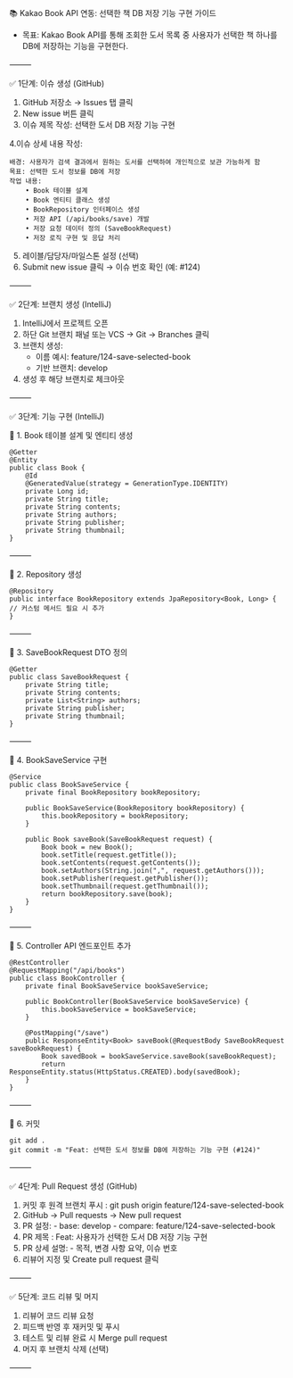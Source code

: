 📚 Kakao Book API 연동: 선택한 책 DB 저장 기능 구현 가이드
- 목표: Kakao Book API를 통해 조회한 도서 목록 중 사용자가 선택한 책 하나를 DB에 저장하는 기능을 구현한다.

⸻

✅ 1단계: 이슈 생성 (GitHub)
1.	GitHub 저장소 → Issues 탭 클릭
2.	New issue 버튼 클릭
3.	이슈 제목 작성: 선택한 도서 DB 저장 기능 구현

4.이슈 상세 내용 작성:

 	배경: 사용자가 검색 결과에서 원하는 도서를 선택하여 개인적으로 보관 가능하게 함
	목표: 선택한 도서 정보를 DB에 저장
	작업 내용:
		• Book 테이블 설계
		• Book 엔티티 클래스 생성
		• BookRepository 인터페이스 생성
		• 저장 API (/api/books/save) 개발
		• 저장 요청 데이터 정의 (SaveBookRequest)
		• 저장 로직 구현 및 응답 처리

5.	레이블/담당자/마일스톤 설정 (선택)
6.	Submit new issue 클릭 → 이슈 번호 확인 (예: #124)

⸻

✅ 2단계: 브랜치 생성 (IntelliJ)
1.	IntelliJ에서 프로젝트 오픈
2.	하단 Git 브랜치 패널 또는 VCS → Git → Branches 클릭
3.	브랜치 생성:
   	- 이름 예시: feature/124-save-selected-book
	- 기반 브랜치: develop
4.	생성 후 해당 브랜치로 체크아웃

⸻

✅ 3단계: 기능 구현 (IntelliJ)

📌 1. Book 테이블 설계 및 엔티티 생성

    @Getter
    @Entity
    public class Book {
        @Id 
        @GeneratedValue(strategy = GenerationType.IDENTITY)
        private Long id;
        private String title;
        private String contents;
        private String authors;
        private String publisher;
        private String thumbnail;
    }

⸻

📌 2. Repository 생성

    @Repository
    public interface BookRepository extends JpaRepository<Book, Long> {
    // 커스텀 메서드 필요 시 추가
    }

⸻

📌 3. SaveBookRequest DTO 정의

    @Getter
    public class SaveBookRequest {
        private String title;
        private String contents;
        private List<String> authors;
        private String publisher;
        private String thumbnail;
    }

⸻

📌 4. BookSaveService 구현

    @Service
    public class BookSaveService {
        private final BookRepository bookRepository;

        public BookSaveService(BookRepository bookRepository) {
            this.bookRepository = bookRepository;
        }
    
        public Book saveBook(SaveBookRequest request) {
            Book book = new Book();
            book.setTitle(request.getTitle());
            book.setContents(request.getContents());
            book.setAuthors(String.join(",", request.getAuthors()));
            book.setPublisher(request.getPublisher());
            book.setThumbnail(request.getThumbnail());
            return bookRepository.save(book);
        }
    }



⸻

📌 5. Controller API 엔드포인트 추가

    @RestController
    @RequestMapping("/api/books")
    public class BookController {
        private final BookSaveService bookSaveService;
    
        public BookController(BookSaveService bookSaveService) {
            this.bookSaveService = bookSaveService;
        }
    
        @PostMapping("/save")
        public ResponseEntity<Book> saveBook(@RequestBody SaveBookRequest saveBookRequest) {
            Book savedBook = bookSaveService.saveBook(saveBookRequest);
            return ResponseEntity.status(HttpStatus.CREATED).body(savedBook);
        }
    }

⸻

📌 6. 커밋

	git add .
	git commit -m "Feat: 선택한 도서 정보를 DB에 저장하는 기능 구현 (#124)"

⸻

✅ 4단계: Pull Request 생성 (GitHub)

1.	커밋 후 원격 브랜치 푸시 : git push origin feature/124-save-selected-book
3.	GitHub → Pull requests → New pull request
4.	PR 설정:
        - base: develop
        - compare: feature/124-save-selected-book
5.	PR 제목 : Feat: 사용자가 선택한 도서 DB 저장 기능 구현
6.	PR 상세 설명:
        - 목적, 변경 사항 요약, 이슈 번호
7.	리뷰어 지정 및 Create pull request 클릭

⸻

✅ 5단계: 코드 리뷰 및 머지
1.	리뷰어 코드 리뷰 요청
2.	피드백 반영 후 재커밋 및 푸시
3.	테스트 및 리뷰 완료 시 Merge pull request
4.	머지 후 브랜치 삭제 (선택)

⸻
